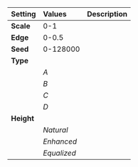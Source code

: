 | Setting | Values | Description |
| :--- | :--- | :--- |
| **Scale** | 0-1 ||
| **Edge** | 0-0.5 ||
| **Seed** | 0-128000 ||
| **Type** |||
| | *A* ||
| | *B* ||
| | *C* ||
| | *D* ||
| **Height** |||
| | *Natural* ||
| | *Enhanced* ||
| | *Equalized* ||
